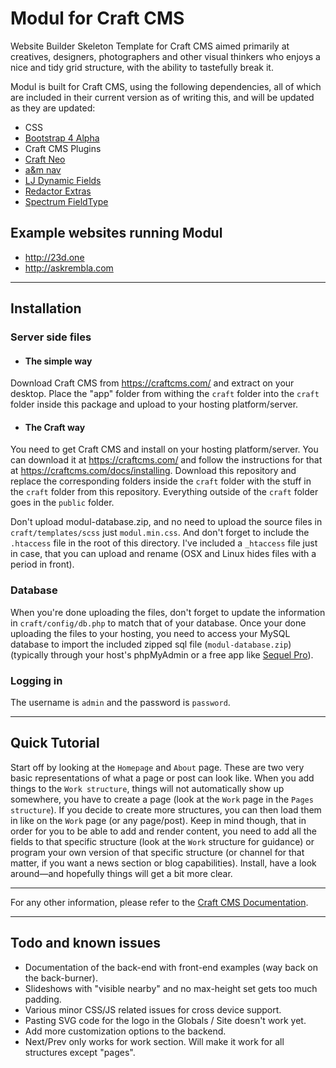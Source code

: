 # Modul for Craft CMS
Website Builder Skeleton Template for Craft CMS aimed primarily at creatives, designers, photographers and other visual thinkers who enjoys a nice and tidy grid structure, with the ability to tastefully break it.

Modul is built for Craft CMS, using the following dependencies, all of which are included in their current version as of writing this, and will be updated as they are updated:
- CSS
 - [Bootstrap 4 Alpha](https://v4-alpha.getbootstrap.com/)
- Craft CMS Plugins
 - [Craft Neo](https://github.com/benjamminf/craft-neo)
 - [a&m nav](https://github.com/am-impact/amnav)
 - [LJ Dynamic Fields](https://github.com/lewisjenkins/craft-lj-dynamicfields)
 - [Redactor Extras](https://github.com/elliotlewis/Redactor-Extras)
 - [Spectrum FieldType](https://github.com/alecritson/craft-spectrum-fieldtype)

## Example websites running Modul
- http://23d.one
- http://askrembla.com

---

## Installation
### Server side files
* #### The simple way
Download Craft CMS from https://craftcms.com/ and extract on your desktop. Place the "app" folder from withing the `craft` folder into the `craft` folder inside this package and upload to your hosting platform/server.

* #### The Craft way
You need to get Craft CMS and install on your hosting platform/server. You can download it at https://craftcms.com/ and follow the instructions for that at https://craftcms.com/docs/installing. Download this repository and replace the corresponding folders inside the `craft` folder with the stuff in the `craft` folder from this repository. Everything outside of the `craft` folder goes in the `public` folder.

Don't upload modul-database.zip, and no need to upload the source files in `craft/templates/scss` just `modul.min.css`. And don't forget to include the `.htaccess` file in the root of this directory. I've included a `_htaccess` file just in case, that you can upload and rename (OSX and Linux hides files with a period in front).

### Database
When you're done uploading the files, don't forget to update the information in `craft/config/db.php` to match that of your database.
Once your done uploading the files to your hosting, you need to access your MySQL database to import the included zipped sql file (`modul-database.zip`) (typically through your host's phpMyAdmin or a free app like [Sequel Pro](https://www.sequelpro.com/)).

### Logging in
The username is `admin` and the password is `password`.

---

## Quick Tutorial
Start off by looking at the `Homepage` and `About` page. These are two very basic representations of what a page or post can look like. When you add things to the `Work structure`, things will not automatically show up somewhere, you have to create a page (look at the `Work` page in the `Pages structure`). If you decide to create more structures, you can then load them in like on the `Work` page (or any page/post). Keep in mind though, that in order for you to be able to add and render content, you need to add all the fields to that specific structure (look at the `Work` structure for guidance) or program your own version of that specific structure (or channel for that matter, if you want a news section or blog capabilities). Install, have a look around—and hopefully things will get a bit more clear.

---

For any other information, please refer to the [Craft CMS Documentation](https://craftcms.com/docs/introduction).

---

## Todo and known issues
* Documentation of the back-end with front-end examples (way back on the back-burner).
* Slideshows with "visible nearby" and no max-height set gets too much padding.
* Various minor CSS/JS related issues for cross device support.
* Pasting SVG code for the logo in the Globals / Site doesn't work yet.
* Add more customization options to the backend.
* Next/Prev only works for work section. Will make it work for all structures except "pages".
